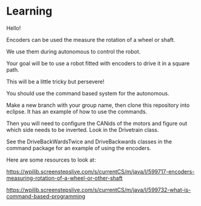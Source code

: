 # Learning

Hello!

Encoders can be used the measure the rotation of a wheel or shaft.

We use them during autonomous to control the robot.

Your goal will be to use a robot fitted with encoders to drive it in a square path.

This will be a little tricky but persevere!

You should use the command based system for the autonomous.

Make a new branch with your group name, then clone this repository into eclipse. It has an example of how to use the commands.

Then you will need to configure the CANids of the motors and figure out which side needs to be inverted. Look in the Drivetrain class.

See the DriveBackWardsTwice and DriveBackwards classes in the command package for an example of using the encoders.

Here are some resources to look at:

https://wpilib.screenstepslive.com/s/currentCS/m/java/l/599717-encoders-measuring-rotation-of-a-wheel-or-other-shaft

https://wpilib.screenstepslive.com/s/currentCS/m/java/l/599732-what-is-command-based-programming

